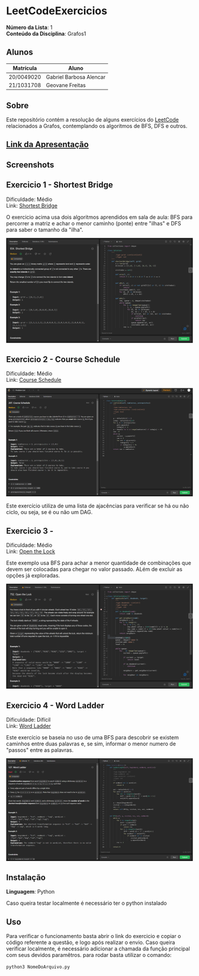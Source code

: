 # LeetCodeExercicios

**Número da Lista**: 1<br>
**Conteúdo da Disciplina**: Grafos1<br>

## Alunos
|Matrícula | Aluno |
| -- | -- |
| 20/0049020  |  Gabriel Barbosa Alencar |
| 21/1031708  |  Geovane Freitas |

## Sobre 
Este repositório contém a resolução de alguns exercícios do [LeetCode](https://leetcode.com/) relacionados a Grafos, contemplando os algoritmos de BFS, DFS e outros.

## [Link da Apresentação]()

## Screenshots

## Exercicio 1 - Shortest Bridge

Dificuldade: Médio <br>
Link: [Shortest Bridge](https://leetcode.com/problems/shortest-bridge/)

O exercicio acima usa dois algoritmos aprendidos em sala de aula: BFS para percorrer a matriz e achar o menor caminho (ponte) entre "ilhas" e DFS para saber o tamanho da "ilha".

![](assets/img/exec1.png)

## Exercicio 2 - Course Schedule
Dificuldade: Médio <br>
Link: [Course Schedule](https://leetcode.com/problems/course-schedule/)

![](assets/img/exec2.png)

Este exercício utiliza de uma lista de ajacências para verificar se há ou não ciclo, ou seja, se é ou não um DAG. 

## Exercicio 3 - 
Dificuldade: Médio <br>
Link: [Open the Lock](https://leetcode.com/problems/open-the-lock/)

Este exemplo usa BFS para achar a menor quantidade de combinações que devem ser colocadas para chegar no valor passado. ALém de excluir as opções já exploradas.

![](assets/img/exec3.png)

## Exercicio 4 - Word Ladder
Dificuldade: Difícil <br>
Link: [Word Ladder](https://leetcode.com/problems/word-ladder/)

Este exercício se baseia no uso de uma BFS para descobrir se existem caminhos entre duas palavras e, se sim, informar o menor numero de "passos" entre as palavras.

![](assets/img/exec4.png)

## Instalação 
**Linguagem**: Python<br>

Caso queira testar localmente é necessário ter o python instalado
## Uso 
Para verificar o funcionamento basta abrir o link do exercicio e copiar o código referente a questão, e logo após realizar o envio. Caso queira verificar localmente, é necessário adicionar a chamada da função principal com seus devidos paramêtros. para rodar basta utilizar o comando:

`python3 NomeDoArquivo.py`
